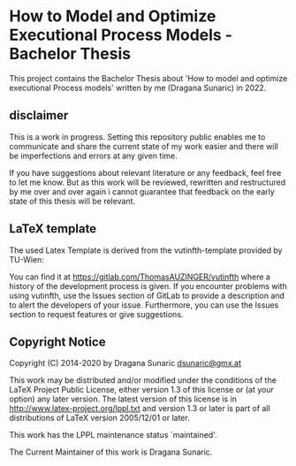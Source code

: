 # How to Model and Optimize Executional Process Models - Bachelor Thesis
This project contains the Bachelor Thesis about 'How to model and optimize executional Process models' written by me (Dragana Sunaric) in 2022.


## disclaimer
This is a work in progress. Setting this repository public enables me to communicate and share the current state of my work easier and there will be imperfections and errors at any given time. 

If you have suggestions about relevant literature or any feedback, feel free to let me know. But as this work will be reviewed, rewritten and restructured by me over and over again i cannot guarantee that feedback on the early state of this thesis will be relevant. 

## LaTeX template 
The used Latex Template is derived from the vutinfth-template provided by TU-Wien: 

You can find it at https://gitlab.com/ThomasAUZINGER/vutinfth
where a history of the development process is given. If you encounter problems
with using vutinfth, use the Issues section of GitLab to provide a description
and to alert the developers of your issue. Furthermore, you can use the Issues
section to request features or give suggestions.


Copyright Notice
----------------
Copyright (C) 2014-2020 by Dragana Sunaric <dsunaric@gmx.at>

This work may be distributed and/or modified under the
conditions of the LaTeX Project Public License, either version 1.3
of this license or (at your option) any later version.
The latest version of this license is in
  http://www.latex-project.org/lppl.txt
and version 1.3 or later is part of all distributions of LaTeX
version 2005/12/01 or later.

This work has the LPPL maintenance status `maintained'.

The Current Maintainer of this work is Dragana Sunaric.
